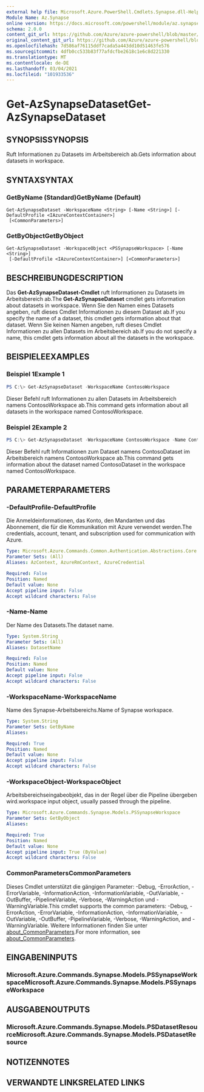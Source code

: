 ```yaml
---
external help file: Microsoft.Azure.PowerShell.Cmdlets.Synapse.dll-Help.xml
Module Name: Az.Synapse
online version: https://docs.microsoft.com/powershell/module/az.synapse/get-azsynapsedataset
schema: 2.0.0
content_git_url: https://github.com/Azure/azure-powershell/blob/master/src/Synapse/Synapse/help/Get-AzSynapseDataset.md
original_content_git_url: https://github.com/Azure/azure-powershell/blob/master/src/Synapse/Synapse/help/Get-AzSynapseDataset.md
ms.openlocfilehash: 7d586af76115ddf7cada5a443dd10d51463fe576
ms.sourcegitcommit: 4dfb0cc533b83f77afdcfbe2618c1e6c8d221330
ms.translationtype: MT
ms.contentlocale: de-DE
ms.lasthandoff: 03/04/2021
ms.locfileid: "101933536"
---
```

# <span data-ttu-id="54e8a-101">Get-AzSynapseDataset</span><span class="sxs-lookup"><span data-stu-id="54e8a-101">Get-AzSynapseDataset</span></span>

## <span data-ttu-id="54e8a-102">SYNOPSIS</span><span class="sxs-lookup"><span data-stu-id="54e8a-102">SYNOPSIS</span></span>
<span data-ttu-id="54e8a-103">Ruft Informationen zu Datasets im Arbeitsbereich ab.</span><span class="sxs-lookup"><span data-stu-id="54e8a-103">Gets information about datasets in workspace.</span></span>

## <span data-ttu-id="54e8a-104">SYNTAX</span><span class="sxs-lookup"><span data-stu-id="54e8a-104">SYNTAX</span></span>

### <span data-ttu-id="54e8a-105">GetByName (Standard)</span><span class="sxs-lookup"><span data-stu-id="54e8a-105">GetByName (Default)</span></span>
```
Get-AzSynapseDataset -WorkspaceName <String> [-Name <String>] [-DefaultProfile <IAzureContextContainer>]
 [<CommonParameters>]
```

### <span data-ttu-id="54e8a-106">GetByObject</span><span class="sxs-lookup"><span data-stu-id="54e8a-106">GetByObject</span></span>
```
Get-AzSynapseDataset -WorkspaceObject <PSSynapseWorkspace> [-Name <String>]
 [-DefaultProfile <IAzureContextContainer>] [<CommonParameters>]
```

## <span data-ttu-id="54e8a-107">BESCHREIBUNG</span><span class="sxs-lookup"><span data-stu-id="54e8a-107">DESCRIPTION</span></span>
<span data-ttu-id="54e8a-108">Das **Get-AzSynapseDataset-Cmdlet** ruft Informationen zu Datasets im Arbeitsbereich ab.</span><span class="sxs-lookup"><span data-stu-id="54e8a-108">The **Get-AzSynapseDataset** cmdlet gets information about datasets in workspace.</span></span>
<span data-ttu-id="54e8a-109">Wenn Sie den Namen eines Datasets angeben, ruft dieses Cmdlet Informationen zu diesem Dataset ab.</span><span class="sxs-lookup"><span data-stu-id="54e8a-109">If you specify the name of a dataset, this cmdlet gets information about that dataset.</span></span>
<span data-ttu-id="54e8a-110">Wenn Sie keinen Namen angeben, ruft dieses Cmdlet Informationen zu allen Datasets im Arbeitsbereich ab.</span><span class="sxs-lookup"><span data-stu-id="54e8a-110">If you do not specify a name, this cmdlet gets information about all the datasets in the workspace.</span></span>

## <span data-ttu-id="54e8a-111">BEISPIELE</span><span class="sxs-lookup"><span data-stu-id="54e8a-111">EXAMPLES</span></span>

### <span data-ttu-id="54e8a-112">Beispiel 1</span><span class="sxs-lookup"><span data-stu-id="54e8a-112">Example 1</span></span>
```powershell
PS C:\> Get-AzSynapseDataset -WorkspaceName ContosoWorkspace
```

<span data-ttu-id="54e8a-113">Dieser Befehl ruft Informationen zu allen Datasets im Arbeitsbereich namens ContosoWorkspace ab.</span><span class="sxs-lookup"><span data-stu-id="54e8a-113">This command gets information about all datasets in the workspace named ContosoWorkspace.</span></span>

### <span data-ttu-id="54e8a-114">Beispiel 2</span><span class="sxs-lookup"><span data-stu-id="54e8a-114">Example 2</span></span>
```powershell
PS C:\> Get-AzSynapseDataset -WorkspaceName ContosoWorkspace -Name ContosoDataset
```

<span data-ttu-id="54e8a-115">Dieser Befehl ruft Informationen zum Dataset namens ContosoDataset im Arbeitsbereich namens ContosoWorkspace ab.</span><span class="sxs-lookup"><span data-stu-id="54e8a-115">This command gets information about the dataset named ContosoDataset in the workspace named ContosoWorkspace.</span></span>

## <span data-ttu-id="54e8a-116">PARAMETER</span><span class="sxs-lookup"><span data-stu-id="54e8a-116">PARAMETERS</span></span>

### <span data-ttu-id="54e8a-117">-DefaultProfile</span><span class="sxs-lookup"><span data-stu-id="54e8a-117">-DefaultProfile</span></span>
<span data-ttu-id="54e8a-118">Die Anmeldeinformationen, das Konto, den Mandanten und das Abonnement, die für die Kommunikation mit Azure verwendet werden.</span><span class="sxs-lookup"><span data-stu-id="54e8a-118">The credentials, account, tenant, and subscription used for communication with Azure.</span></span>

```yaml
Type: Microsoft.Azure.Commands.Common.Authentication.Abstractions.Core.IAzureContextContainer
Parameter Sets: (All)
Aliases: AzContext, AzureRmContext, AzureCredential

Required: False
Position: Named
Default value: None
Accept pipeline input: False
Accept wildcard characters: False
```

### <span data-ttu-id="54e8a-119">-Name</span><span class="sxs-lookup"><span data-stu-id="54e8a-119">-Name</span></span>
<span data-ttu-id="54e8a-120">Der Name des Datasets.</span><span class="sxs-lookup"><span data-stu-id="54e8a-120">The dataset name.</span></span>

```yaml
Type: System.String
Parameter Sets: (All)
Aliases: DatasetName

Required: False
Position: Named
Default value: None
Accept pipeline input: False
Accept wildcard characters: False
```

### <span data-ttu-id="54e8a-121">-WorkspaceName</span><span class="sxs-lookup"><span data-stu-id="54e8a-121">-WorkspaceName</span></span>
<span data-ttu-id="54e8a-122">Name des Synapse-Arbeitsbereichs.</span><span class="sxs-lookup"><span data-stu-id="54e8a-122">Name of Synapse workspace.</span></span>

```yaml
Type: System.String
Parameter Sets: GetByName
Aliases:

Required: True
Position: Named
Default value: None
Accept pipeline input: False
Accept wildcard characters: False
```

### <span data-ttu-id="54e8a-123">-WorkspaceObject</span><span class="sxs-lookup"><span data-stu-id="54e8a-123">-WorkspaceObject</span></span>
<span data-ttu-id="54e8a-124">Arbeitsbereichseingabeobjekt, das in der Regel über die Pipeline übergeben wird.</span><span class="sxs-lookup"><span data-stu-id="54e8a-124">workspace input object, usually passed through the pipeline.</span></span>

```yaml
Type: Microsoft.Azure.Commands.Synapse.Models.PSSynapseWorkspace
Parameter Sets: GetByObject
Aliases:

Required: True
Position: Named
Default value: None
Accept pipeline input: True (ByValue)
Accept wildcard characters: False
```

### <span data-ttu-id="54e8a-125">CommonParameters</span><span class="sxs-lookup"><span data-stu-id="54e8a-125">CommonParameters</span></span>
<span data-ttu-id="54e8a-126">Dieses Cmdlet unterstützt die gängigen Parameter: -Debug, -ErrorAction, -ErrorVariable, -InformationAction, -InformationVariable, -OutVariable, -OutBuffer, -PipelineVariable, -Verbose, -WarningAction und -WarningVariable.</span><span class="sxs-lookup"><span data-stu-id="54e8a-126">This cmdlet supports the common parameters: -Debug, -ErrorAction, -ErrorVariable, -InformationAction, -InformationVariable, -OutVariable, -OutBuffer, -PipelineVariable, -Verbose, -WarningAction, and -WarningVariable.</span></span> <span data-ttu-id="54e8a-127">Weitere Informationen finden Sie unter [about_CommonParameters](http://go.microsoft.com/fwlink/?LinkID=113216).</span><span class="sxs-lookup"><span data-stu-id="54e8a-127">For more information, see [about_CommonParameters](http://go.microsoft.com/fwlink/?LinkID=113216).</span></span>

## <span data-ttu-id="54e8a-128">EINGABEN</span><span class="sxs-lookup"><span data-stu-id="54e8a-128">INPUTS</span></span>

### <span data-ttu-id="54e8a-129">Microsoft.Azure.Commands.Synapse.Models.PSSynapseWorkspace</span><span class="sxs-lookup"><span data-stu-id="54e8a-129">Microsoft.Azure.Commands.Synapse.Models.PSSynapseWorkspace</span></span>

## <span data-ttu-id="54e8a-130">AUSGABEN</span><span class="sxs-lookup"><span data-stu-id="54e8a-130">OUTPUTS</span></span>

### <span data-ttu-id="54e8a-131">Microsoft.Azure.Commands.Synapse.Models.PSDatasetResource</span><span class="sxs-lookup"><span data-stu-id="54e8a-131">Microsoft.Azure.Commands.Synapse.Models.PSDatasetResource</span></span>

## <span data-ttu-id="54e8a-132">NOTIZEN</span><span class="sxs-lookup"><span data-stu-id="54e8a-132">NOTES</span></span>

## <span data-ttu-id="54e8a-133">VERWANDTE LINKS</span><span class="sxs-lookup"><span data-stu-id="54e8a-133">RELATED LINKS</span></span>
